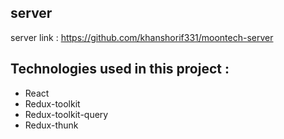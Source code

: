 ## server

server link : https://github.com/khanshorif331/moontech-server

## Technologies used in this project : 
* React
* Redux-toolkit
* Redux-toolkit-query
* Redux-thunk
